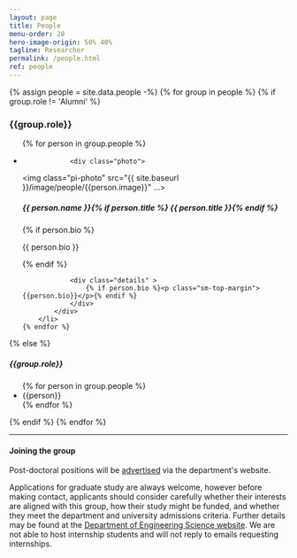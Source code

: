 ```yaml
---
layout: page
title: People
menu-order: 20
hero-image-origin: 50% 40%
tagline: Researcher
permalink: /people.html
ref: people
---
```

<div class="row">
{% assign people = site.data.people -%}
{% for group in people %}
{% if group.role != 'Alumni' %}
<div class="image-grid {{group.role | downcase | replace: ' ', '-'}}">
<h3>{{group.role}}</h3>
<ul class="no-bullet">
	{% for person in group.people %}
		<li id="{{person.name | downcase | replace: ' ', '-'}}">			
			<div class="person-row">
				
				<div class="photo">
  <img class="pi-photo" src="{{ site.baseurl }}/image/people/{{person.image}}" ...>
</div>
<div class="details">
  <h5 class="name">{{ person.name }}{% if person.title %} <span>{{ person.title }}</span>{% endif %}</h5>
  {% if person.bio %}
    <p>{{ person.bio }}</p>
  {% endif %}
</div>
    
				<div class="details" >
					{% if person.bio %}<p class="sm-top-margin">{{person.bio}}</p>{% endif %}
				</div>
			</div>
		</li>
	{% endfor %}
</ul>
</div>
{% else %}
</div>
<div class="row">
	<div class="col-xs-12" markdown="l">
		<h5>{{group.role}}</h5>
		<ul>
		{% for person in group.people %}
			<li>{{person}}</li>
		{% endfor %}
		</ul>
	</div>
</div>
{% endif %}
{% endfor %}

---

<div class="row">
<div class="col-xs-12 col-md-10 col-lg-8 col-md-offset-1 col-lg-offset-2" markdown="1">

#### Joining the group

Post-doctoral positions will be [advertised](https://eng.ox.ac.uk/jobs/) via the department's website.

Applications for graduate study are always welcome, however before making contact, applicants should consider carefully whether their interests are aligned with this group, how their study might be funded, and whether they meet the department and university admissions criteria. Further details may be found at the [Department of Engineering Science website](https://www.eng.ox.ac.uk/study/postgraduate/courses/).
We are not able to host internship students and will not reply to emails requesting internships. 

</div>
</div>
